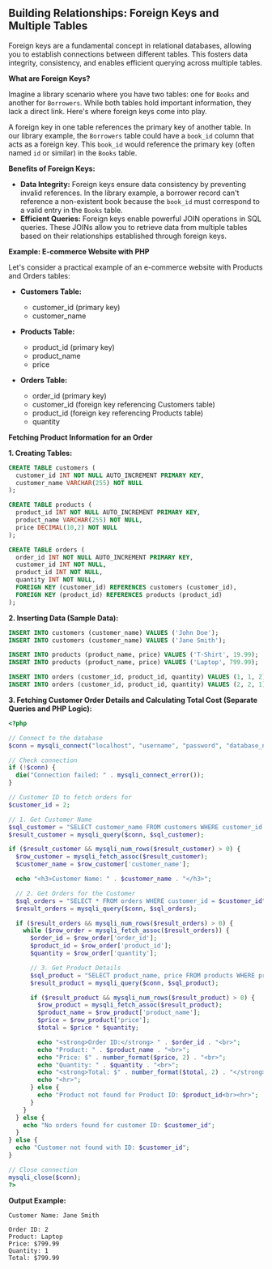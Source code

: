 ## Building Relationships: Foreign Keys and Multiple Tables

Foreign keys are a fundamental concept in relational databases, allowing you to establish connections between different tables. This fosters data integrity, consistency, and enables efficient querying across multiple tables.

**What are Foreign Keys?**

Imagine a library scenario where you have two tables: one for `Books` and another for `Borrowers`. While both tables hold important information, they lack a direct link. Here's where foreign keys come into play.

A foreign key in one table references the primary key of another table. In our library example, the `Borrowers` table could have a `book_id` column that acts as a foreign key. This `book_id` would reference the primary key (often named `id` or similar) in the `Books` table.

**Benefits of Foreign Keys:**

- **Data Integrity:** Foreign keys ensure data consistency by preventing invalid references. In the library example, a borrower record can't reference a non-existent book because the `book_id` must correspond to a valid entry in the `Books` table.
- **Efficient Queries:** Foreign keys enable powerful JOIN operations in SQL queries. These JOINs allow you to retrieve data from multiple tables based on their relationships established through foreign keys.

**Example: E-commerce Website with PHP**

Let's consider a practical example of an e-commerce website with Products and Orders tables:

- **Customers Table:**

  - customer_id (primary key)
  - customer_name

- **Products Table:**
  - product_id (primary key)
  - product_name
  - price
- **Orders Table:**
  - order_id (primary key)
  - customer_id (foreign key referencing Customers table)
  - product_id (foreign key referencing Products table)
  - quantity

**Fetching Product Information for an Order**

**1. Creating Tables:**

```sql
CREATE TABLE customers (
  customer_id INT NOT NULL AUTO_INCREMENT PRIMARY KEY,
  customer_name VARCHAR(255) NOT NULL
);

CREATE TABLE products (
  product_id INT NOT NULL AUTO_INCREMENT PRIMARY KEY,
  product_name VARCHAR(255) NOT NULL,
  price DECIMAL(10,2) NOT NULL
);

CREATE TABLE orders (
  order_id INT NOT NULL AUTO_INCREMENT PRIMARY KEY,
  customer_id INT NOT NULL,
  product_id INT NOT NULL,
  quantity INT NOT NULL,
  FOREIGN KEY (customer_id) REFERENCES customers (customer_id),
  FOREIGN KEY (product_id) REFERENCES products (product_id)
);
```

**2. Inserting Data (Sample Data):**

```sql
INSERT INTO customers (customer_name) VALUES ('John Doe');
INSERT INTO customers (customer_name) VALUES ('Jane Smith');

INSERT INTO products (product_name, price) VALUES ('T-Shirt', 19.99);
INSERT INTO products (product_name, price) VALUES ('Laptop', 799.99);

INSERT INTO orders (customer_id, product_id, quantity) VALUES (1, 1, 2);  -- John Doe orders 2 T-Shirts
INSERT INTO orders (customer_id, product_id, quantity) VALUES (2, 2, 1);  -- Jane Smith orders 1 Laptop
```

**3. Fetching Customer Order Details and Calculating Total Cost (Separate Queries and PHP Logic):**

```php
<?php

// Connect to the database
$conn = mysqli_connect("localhost", "username", "password", "database_name");

// Check connection
if (!$conn) {
  die("Connection failed: " . mysqli_connect_error());
}

// Customer ID to fetch orders for
$customer_id = 2;

// 1. Get Customer Name
$sql_customer = "SELECT customer_name FROM customers WHERE customer_id = $customer_id";
$result_customer = mysqli_query($conn, $sql_customer);

if ($result_customer && mysqli_num_rows($result_customer) > 0) {
  $row_customer = mysqli_fetch_assoc($result_customer);
  $customer_name = $row_customer['customer_name'];

  echo "<h3>Customer Name: " . $customer_name . "</h3>";

  // 2. Get Orders for the Customer
  $sql_orders = "SELECT * FROM orders WHERE customer_id = $customer_id";
  $result_orders = mysqli_query($conn, $sql_orders);

  if ($result_orders && mysqli_num_rows($result_orders) > 0) {
    while ($row_order = mysqli_fetch_assoc($result_orders)) {
      $order_id = $row_order['order_id'];
      $product_id = $row_order['product_id'];
      $quantity = $row_order['quantity'];

      // 3. Get Product Details
      $sql_product = "SELECT product_name, price FROM products WHERE product_id = $product_id";
      $result_product = mysqli_query($conn, $sql_product);

      if ($result_product && mysqli_num_rows($result_product) > 0) {
        $row_product = mysqli_fetch_assoc($result_product);
        $product_name = $row_product['product_name'];
        $price = $row_product['price'];
        $total = $price * $quantity;

        echo "<strong>Order ID:</strong> " . $order_id . "<br>";
        echo "Product: " . $product_name . "<br>";
        echo "Price: $" . number_format($price, 2) . "<br>";
        echo "Quantity: " . $quantity . "<br>";
        echo "<strong>Total: $" . number_format($total, 2) . "</strong><br>";
        echo "<hr>";
      } else {
        echo "Product not found for Product ID: $product_id<br><hr>";
      }
    }
  } else {
    echo "No orders found for customer ID: $customer_id";
  }
} else {
  echo "Customer not found with ID: $customer_id";
}

// Close connection
mysqli_close($conn);
?>

```


**Output Example:**
```
Customer Name: Jane Smith

Order ID: 2
Product: Laptop
Price: $799.99
Quantity: 1
Total: $799.99
```
